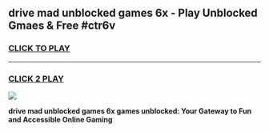 
## drive mad unblocked games 6x - Play Unblocked Gmaes & Free #ctr6v
<h3>
<a href="https://premium.freeplayer.one?title=drive_mad_unblocked_games_6x&ref=03M">CLICK TO PLAY</a></h3>
<hr>

<h3>
<a href="https://premium.freeplayer.one?title=drive_mad_unblocked_games_6x&ref=03M">CLICK 2 PLAY</a>
  
</h3>

<a href="https://premium.freeplayer.one?title=drive_mad_unblocked_games_6x&ref=03M"><img src="https://clearcache.store/games.png"></a>


**drive mad unblocked games 6x games unblocked: Your Gateway to Fun and Accessible Online Gaming**
